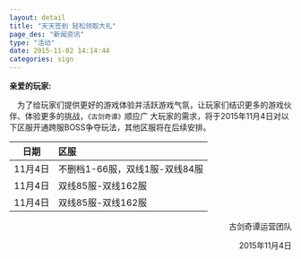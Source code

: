```yaml
---
layout: detail
title: "天天签到 轻松领取大礼"
page_des: "新闻资讯"
type: "活动"
date: 2015-11-02 14:14:44
categories: sign
---
```


**亲爱的玩家:**

&ensp;&ensp;为了给玩家们提供更好的游戏体验并活跃游戏气氛，让玩家们结识更多的游戏伙伴、体验更多的挑战，`《古剑奇谭》`顺应广
大玩家的需求，将于2015年11月4日对以下区服开通跨服BOSS争夺玩法，其他区服将在后续安排。


| 日期         | 区服                              |
| :------------: | :---------------------------------- |
| 11月4日      | 不删档1-66服，双线1服-双线84服    |
| 11月4日      | 双线85服-双线162服                |
| 11月4日      | 双线85服-双线162服                |

<p align=right>古剑奇谭运营团队</p>
<p align=right>2015年11月4日</p>
